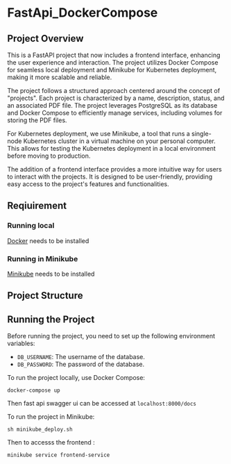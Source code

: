 # FastApi_DockerCompose

## Project Overview

This is a FastAPI project that now includes a frontend interface, enhancing the user experience and interaction. The project utilizes Docker Compose for seamless local deployment and Minikube for Kubernetes deployment, making it more scalable and reliable. 

The project follows a structured approach centered around the concept of "projects". Each project is characterized by a name, description, status, and an associated PDF file. The project leverages PostgreSQL as its database and Docker Compose to efficiently manage services, including volumes for storing the PDF files.

For Kubernetes deployment, we use Minikube, a tool that runs a single-node Kubernetes cluster in a virtual machine on your personal computer. This allows for testing the Kubernetes deployment in a local environment before moving to production.

The addition of a frontend interface provides a more intuitive way for users to interact with the projects. It is designed to be user-friendly, providing easy access to the project's features and functionalities.

## Reqiuirement
### Running local 
[Docker](https://www.docker.com/products/docker-desktop/) needs to be installed
### Running in Minikube
[Minikube](https://minikube.sigs.k8s.io/docs/start/) needs to be installed
<!-- [ArgoCd](https://argo-cd.readthedocs.io/en/stable/getting_started/) -->

## Project Structure


## Running the Project
Before running the project, you need to set up the following environment variables:

- `DB_USERNAME`: The username of the database.
- `DB_PASSWORD`: The password of the database.

To run the project locally, use Docker Compose:

```
docker-compose up
```
Then fast api swagger ui can be accessed at ```localhost:8000/docs```

To run the project in Minikube:
```
sh minikube_deploy.sh
```
Then to accesss the frontend :
```
minikube service frontend-service
```



